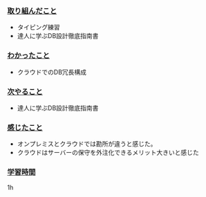 ### <u>取り組んだこと</u>
- タイピング練習
- 達人に学ぶDB設計徹底指南書

### <u>わかったこと</u>
- クラウドでのDB冗長構成

### <u>次やること</u>
- 達人に学ぶDB設計徹底指南書

### <u>感じたこと</u>
- オンプレミスとクラウドでは勘所が違うと感じた。
- クラウドはサーバーの保守を外注化できるメリット大きいと感じた

### <u>学習時間</u>
1h